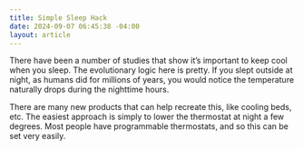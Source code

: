 ```yaml
---
title: Simple Sleep Hack
date: 2024-09-07 06:45:38 -04:00
layout: article
---
```


<!--StartFragment-->

There have been a number of studies that show it’s important to keep cool when you sleep. The evolutionary logic here is pretty. If you slept outside at night, as humans did for millions of years, you would notice the temperature naturally drops during the nighttime hours.

There are many new products that can help recreate this, like cooling beds, etc. The easiest approach is simply to lower the thermostat at night a few degrees. Most people have programmable thermostats, and so this can be set very easily.

<!--EndFragment-->